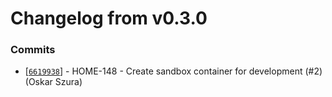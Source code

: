 # Changelog from v0.3.0
### Commits
* [[`6619938`](http://github.com/smart-evolution/smarthome-server/commit/6619938c80122256476d929b3e491984f44f1d60)] - HOME-148 - Create sandbox container for development (#2) (Oskar Szura)
